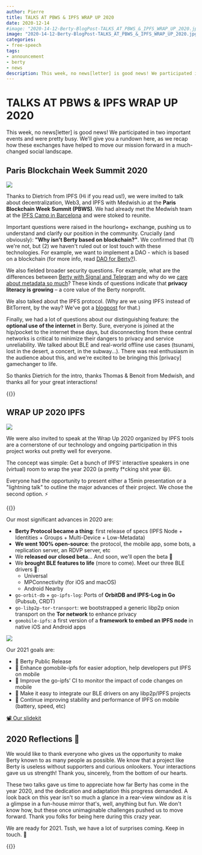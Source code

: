 ```yaml
---
author: Pierre
title: TALKS AT PBWS & IPFS WRAP UP 2020
date: 2020-12-14
#image: "2020-14-12-Berty-BlogPost-TALKS_AT_PBWS_&_IPFS_WRAP_UP_2020.jpg"
image: "2020-14-12-Berty-BlogPost-TALKS_AT_PBWS_&_IPFS_WRAP_UP_2020.jpg"
categories:
- free-speech
tags:
- announcement
- berty
- news
description: This week, no news[letter] is good news! We participated in two important events and were pretty busy. We'll give you a rundown here, as we recap how these exchanges have helped to move our mission forward in a much-changed social landscape.
---
```


# TALKS AT PBWS & IPFS WRAP UP 2020


This week, no news[letter] is good news! We participated in two important events and were pretty busy. We'll give you a rundown here, as we recap how these exchanges have helped to move our mission forward in a much-changed social landscape.


## Paris Blockchain Week Summit 2020

![](https://i.imgur.com/1M5txAS.png)



Thanks to Dietrich from IPFS (Hi if you read us!), we were invited to talk about decentralization, Web3, and IPFS with Medwish.io at the **Paris Blockchain Week Summit (PBWS)**. We had already met the Medwish team at the [IPFS Camp in Barcelona](https://berty.tech/blog/ipfs-camp/) and were stoked to reunite. 

Important questions were raised in the hourlong+ exchange, pushing us to understand and clarify our position in the community. Crucially (and obviously): **"Why isn't Berty based on blockchain?"**. We confirmed that (1) we're not, but (2) we haven't ruled out or lost touch with these technologies. For example, we want to implement a DAO - which is based on a blockchain (for more info, read [DAO for Berty?](https://berty.tech/blog/dao-berty-1/)). 

We also fielded broader security questions. For example, what are the differences between [Berty with Signal and Telegram](https://berty.tech/faq#what-are-the-advantages-of-berty-compared-to-the-other-messengers) and why do we [care about metadata so much](https://berty.tech/blog/metadata-mobile-messaging/)? These kinds of questions indicate that **privacy literacy is growing** – a core value of the Berty nonprofit.

We also talked about the IPFS protocol. (Why are we using IPFS instead of BitTorrent, by the way? We've got a [blogpost](https://berty.tech/blog/how-berty-works-ipfs/) for that.) 

Finally, we had a lot of questions about our distinguishing feature: the **optional use of the internet** in Berty. Sure, everyone is joined at the hip/pocket to the internet these days, but disconnecting from these central networks is critical to minimize their dangers to privacy and service unreliability. We talked about BLE and real-world offline use cases (tsunami, lost in the desert, a concert, in the subway...). There was real enthusiasm in the audience about this, and we're excited to be bringing this [privacy] gamechanger to life. 

So thanks Dietrich for the intro, thanks Thomas & Benoit from Medwish, and thanks all for your great interactions!

{{<tweet id="1337069216592236551">}}

## WRAP UP 2020 IPFS

![](https://i.imgur.com/mq7fM9O.png)



We were also invited to speak at the Wrap Up 2020 organized by IPFS tools are a cornerstone of our technology and ongoing participation in this project works out pretty well for everyone. 

The concept was simple: Get a bunch of IPFS' interactive speakers in one (virtual) room to wrap the year 2020 (a pretty f*cking shit year 😆). 

Everyone had the opportunity to present either a 15min presentation or a "lightning talk" to outline the major advances of their project. We chose the second option. ⚡️

{{<tweet id="1337049716115247104">}}

Our most significant advances in 2020 are:

* **Berty Protocol became a thing**: first release of specs (IPFS Node + Identities + Groups + Multi-Device + Low-Metadata)
* **We went 100% open-source**: the protocol, the mobile app, some bots, a replication server, an RDVP server, etc
* We **released our closed beta**... And soon, we'll open the beta 🎉
* We **brought BLE features to life** (more to come). Meet our three BLE drivers 👋:
    * Universal
    * MPConnectivity (for iOS and macOS)
    * Android Nearby
* `go-orbit-db` + `go-ipfs-log`: Ports of **OrbitDB and IPFS-Log in Go** (Pubsub, CRDT)
* `go-libp2p-tor-transport`: we bootstrapped a generic libp2p onion transport on the **Tor network** to enhance privacy
* `gomobile-ipfs`: a first version of a **framework to embed an IPFS node** in native iOS and Android apps



![](https://i.imgur.com/ikhSKuU.jpg)

Our 2021 goals are:

* 🚀    Berty Public Release
* 🧡     Enhance gomobile-ipfs for easier adoption, help developers put IPFS on mobile
* 📱    Improve the go-ipfs’ CI to monitor the impact of code changes on mobile
* 📡    Make it easy to integrate our BLE drivers on any libp2p/IPFS projects
* 🔋    Continue improving stability and performance of IPFS on mobile (battery, speed, etc)


[📽️  Our slidekit](https://docs.google.com/presentation/d/e/2PACX-1vSK1nI-9nxr1XseINqRsAow87AdxS2zIBgwY6ImXQ6tPm1tdgxqxmjU3NeOtx-WXnNzSRVc_1UCK3k6/pub?start=false&loop=false&delayms=3000)


## 2020 Reflections 💭


We would like to thank everyone who gives us the opportunity to make Berty known to as many people as possible. We know that a project like Berty is useless without supporters and curious onlookers. Your interactions gave us us strength! Thank you, sincerely, from the bottom of our hearts.  

These two talks gave us time to appreciate how far Berty has come in the year 2020, and the dedication and adaptation this progress demanded. A look back on this year isn't so much a glance in a rear-view window as it is a glimpse in a fun-house mirror that's, well, anything but fun. We don't know how, but these once unimaginable challenges pushed us to move forward. Thank you folks for being here during this crazy year. 

We are ready for 2021. Tssh, we have a lot of surprises coming. Keep in touch. 🥂



{{<tweet id="1324380426090270721">}}


